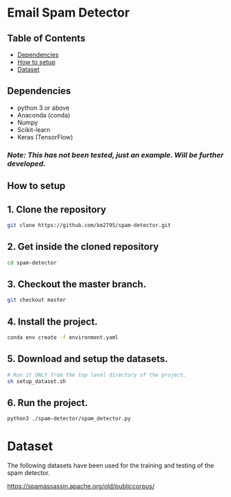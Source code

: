 # Email Spam Detector

## Table of Contents

- [Dependencies](#markdown-header-dependencies)
- [How to setup](#markdown-header-how-to-setup)
- [Dataset](#markdown-header-dataset)

## Dependencies

- python 3 or above
- Anaconda (conda)
- Numpy
- Scikit-learn
- Keras (TensorFlow)

### <i>Note: This has not been tested, just an example. Will be further developed.</i>

## How to setup

## 1. Clone the repository

```bash
git clone https://github.com/km2795/spam-detector.git
```

## 2. Get inside the cloned repository

```bash
cd spam-detector
```

## 3. Checkout the master branch.

```bash
git checkout master
```

## 4. Install the project.

```bash
conda env create -f environment.yaml
```

## 5. Download and setup the datasets.

```bash
# Run it ONLY from the top level directory of the project.
sh setup_dataset.sh
```

## 6. Run the project.

```bash
python3 ./spam-detector/spam_detector.py
```

# Dataset

The following datasets have been used for the training and testing of the spam detector.

<https://spamassassin.apache.org/old/publiccorpus/>
